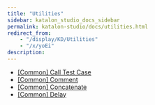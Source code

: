 ```yaml
---
title: "Utilities" 
sidebar: katalon_studio_docs_sidebar
permalink: katalon-studio/docs/utilities.html 
redirect_from:
    - "/display/KD/Utilities"
    - "/x/yoEi"
description: 
---
```

*   [\[Common\] Call Test Case](/display/KD/%5BCommon%5D+Call+Test+Case)
*   [\[Common\] Comment](/display/KD/%5BCommon%5D+Comment)
*   [\[Common\] Concatenate](/display/KD/%5BCommon%5D+Concatenate)
*   [\[Common\] Delay](/display/KD/%5BCommon%5D+Delay)